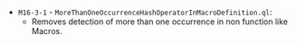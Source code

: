 - `M16-3-1` - `MoreThanOneOccurrenceHashOperatorInMacroDefinition.ql`:
  - Removes detection of more than one occurrence in non function like Macros.
